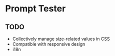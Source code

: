 # Prompt Tester

## TODO

- Collectively manage size-related values in CSS
- Compatible with responsive design
- i18n
